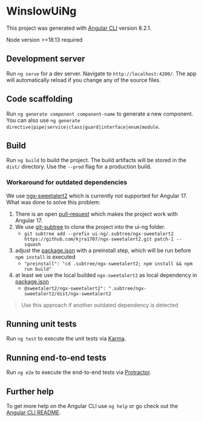 # WinslowUiNg

This project was generated with [Angular CLI](https://github.com/angular/angular-cli) version 8.2.1.

Node version >=18.13 required

## Development server

Run `ng serve` for a dev server. Navigate to `http://localhost:4200/`. The app will automatically reload if you change any of the source files.

## Code scaffolding

Run `ng generate component component-name` to generate a new component. You can also use `ng generate directive|pipe|service|class|guard|interface|enum|module`.

## Build
Run `ng build` to build the project. The build artifacts will be stored in the `dist/` directory. Use the `--prod` flag for a production build.

### Workaround for outdated dependencies
We use [ngx-sweetalert2](https://github.com/sweetalert2/ngx-sweetalert2) which is currently not supported for Angular 17.
<br>
What was done to solve this problem:
1. There is an open [pull-request](https://github.com/kjra1707/ngx-sweetalert2/tree/patch-1) which makes the project work with Angular 17.
1. We use [git-subtree](https://www.atlassian.com/git/tutorials/git-subtree) to clone the project into the ui-ng folder.
   * `git subtree add --prefix ui-ng/.subtree/ngx-sweetalert2 https://github.com/kjra1707/ngx-sweetalert2.git patch-1 --squash`
1. adjust the [package.json](package.json) with a preinstall step, which will be run before `npm install` is executed
   * `"preinstall": "cd .subtree/ngx-sweetalert2; npm install && npm run build"`
1. at least we use the local builded `ngx-sweetalert2` as local dependency in [package.json](package.json)
   * `@sweetalert2/ngx-sweetalert2": ".subtree/ngx-sweetalert2/dist/ngx-sweetalert2`
> Use this approach if another outdated dependency is detected


## Running unit tests

Run `ng test` to execute the unit tests via [Karma](https://karma-runner.github.io).

## Running end-to-end tests

Run `ng e2e` to execute the end-to-end tests via [Protractor](http://www.protractortest.org/).

## Further help

To get more help on the Angular CLI use `ng help` or go check out the [Angular CLI README](https://github.com/angular/angular-cli/blob/master/README.md).
